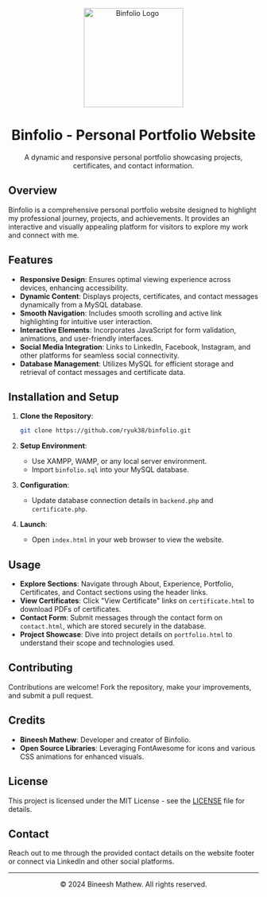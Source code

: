 <p align="center">
  <img src="https://your-website-url.com/images/logo.png" alt="Binfolio Logo" width="200" />
</p>

<h1 align="center">Binfolio - Personal Portfolio Website</h1>

<p align="center">
  A dynamic and responsive personal portfolio showcasing projects, certificates, and contact information.
</p>

## Overview

Binfolio is a comprehensive personal portfolio website designed to highlight my professional journey, projects, and achievements. It provides an interactive and visually appealing platform for visitors to explore my work and connect with me.

## Features

- **Responsive Design**: Ensures optimal viewing experience across devices, enhancing accessibility.
- **Dynamic Content**: Displays projects, certificates, and contact messages dynamically from a MySQL database.
- **Smooth Navigation**: Includes smooth scrolling and active link highlighting for intuitive user interaction.
- **Interactive Elements**: Incorporates JavaScript for form validation, animations, and user-friendly interfaces.
- **Social Media Integration**: Links to LinkedIn, Facebook, Instagram, and other platforms for seamless social connectivity.
- **Database Management**: Utilizes MySQL for efficient storage and retrieval of contact messages and certificate data.

## Installation and Setup

1. **Clone the Repository**:
   ```sh
   git clone https://github.com/ryuk38/binfolio.git
   ```
   
2. **Setup Environment**:
   - Use XAMPP, WAMP, or any local server environment.
   - Import `binfolio.sql` into your MySQL database.
   
3. **Configuration**:
   - Update database connection details in `backend.php` and `certificate.php`.

4. **Launch**:
   - Open `index.html` in your web browser to view the website.

## Usage

- **Explore Sections**: Navigate through About, Experience, Portfolio, Certificates, and Contact sections using the header links.
- **View Certificates**: Click "View Certificate" links on `certificate.html` to download PDFs of certificates.
- **Contact Form**: Submit messages through the contact form on `contact.html`, which are stored securely in the database.
- **Project Showcase**: Dive into project details on `portfolio.html` to understand their scope and technologies used.

## Contributing

Contributions are welcome! Fork the repository, make your improvements, and submit a pull request.

## Credits

- **Bineesh Mathew**: Developer and creator of Binfolio.
- **Open Source Libraries**: Leveraging FontAwesome for icons and various CSS animations for enhanced visuals.

## License

This project is licensed under the MIT License - see the [LICENSE](LICENSE) file for details.

## Contact

Reach out to me through the provided contact details on the website footer or connect via LinkedIn and other social platforms.

---

<p align="center">
  &copy; 2024 Bineesh Mathew. All rights reserved.
</p>
